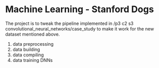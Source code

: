 # Machine Learning - Stanford Dogs

The project is to tweak the pipeline implemented in /p3 c2 s3 convolutional_neural_networks/case_study to make it work for the new dataset mentioned above.

1. data preprocessing
2. data building
3. data compiling
4. data training DNNs
